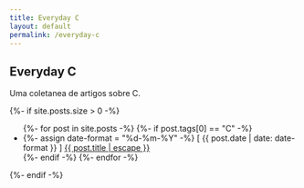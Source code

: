 ```yaml
---
title: Everyday C
layout: default
permalink: /everyday-c
---
```


## Everyday C

Uma coletanea de artigos sobre C.

<p>

{%- if site.posts.size > 0 -%}
  <ul>
    {%- for post in site.posts -%}
        {%- if post.tags[0] == "C" -%}
            <li>
                {%- assign date-format = "%d-%m-%Y" -%}
                [ {{ post.date | date: date-format }} ] <a href="{{ post.url | relative_url }}">{{ post.title | escape }}</a>
            </li>
        {%- endif -%}
    {%- endfor -%}
  </ul>
{%- endif -%}

</p>
